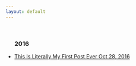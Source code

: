 ```yaml
---
layout: default
---
```

<br>
<div class="container content">
        <ul id="removeBullets">
          <h3 class="h3year">2016</h3>
              <li><a href="/">
                <div>
                <span class="title">This Is Literally My First Post Ever</span>
                <span class="date">Oct 28, 2016</span>
                </div>
                </a>
              </li>         
        </ul>

</div>
